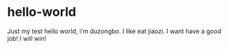 # hello-world
Just my test
hello world, i'm duzongbo.
I like eat jiaozi.
I want have a good job!
I will win!
